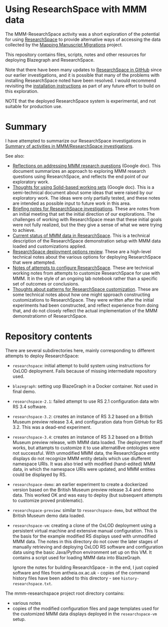 # Using ResearchSpace with MMM data

The MMM-ResearchSpace activity was a short exploration of the potential for using [ResearchSpace](https://www.researchspace.org/) to provide alternative ways of accessing the data collected by the [Mapping Manuscript Migrations](https://mappingmanuscriptmigrations.org/en/) project.

This repository contains files, scripts, notes and other resources for deploying Blazegraph and ResearchSpace.

Note that there have been many updates to [ResearchSpace in GitHub](https://github.com/researchspace/researchspace) since our earlier investigations, and it is possible that many of the problems with installing ResearchSpace noted have been resolved.  I would recommend revisiting the [installation instructions](https://github.com/researchspace/researchspace#developing-and-building-from-sources) as part of any future effort to build on this exploration.

NOTE that the deployed ResearchSpace system is experimental, and not suitable for production use.


# Summary

I have attempted to summarize our ResearchSpace investigations in [Summary of activities in MMM/ResearchSpace investigations](./SUMMARY.md).

See also:

- [Reflections on addressing MMM research questions](https://docs.google.com/document/d/1ABrdNtaQ80xdPd1neZBuqWdCGWMbVG7ayHuTgaQZlnk/edit?usp=sharing) (Google doc).  This document summarizes an approach to exploring MMM research questions using ResearchSpace, and reflects the end point of our exploratory work.
- [Thoughts for using Solid-based working sets](https://docs.google.com/document/d/1S8ZUbXVB1HM0Btei8NX2RelDa-utu129IVSuOdOmlgk/edit?usp=sharing) (Google doc).  This is a semi-technical document about some ideas that were raised by our exploratory work.  The ideas were only partially tested, and these notes are intended as possible input to future work in this area.
- [Briefing notes for ResearchSpace investigations](./BRIEFING.md).  These are notes from an initial meeting that set the initial direction of our explorations.  The challenges of working with ResearchSpace mean that these initial goals were not fully realized, but the they give a sense of what we were trying to achieve.
- [Current status of MMM data in ResearchSpace](./STATUS.md).  This is a technical description of the ResearchSpace demonstration setup with MMM data loaded and customizations applied.
- [ResearchSpace deployment options review](./Deployment-options-review.md).  These are a high-level technical notes about the various options for deploying ResearchSpace that were attempted.
- [Notes of attempts to configure ResearchSpace](./NOTES.md).  These are technical working notes from attempts to customize ResearchSpace for use with MMM.  It in  the style of an ongoing lab notebook rather than a specific set of outcomes or conclusions.
- [Thoughts about patterns for ResearchSpace customization](https://github.com/gklyne/mmm-researchspace/blob/master/NOTES.md#thoughts-about-patterns-for-researchspace-customization).  These are some technical notes about how one might spproach constructing customizations to ResearchSpace.  They were written after the initial experiments had been constructed, and reflect experience from doing that, and do not closely reflect the actual implementation of the MMM demonstratiomn of ResearchSpace.


# Repository contents

There are several subdirectories here, mainly corresponding to different attempts to deploy ResearchSpace:

- `researchspace`: initial attempt to build system using instructions for OxLOD deployment.  Fails because of missing intermediate repository used.
- `blazegraph`: setting uop BlazeGraph in a Docker container.  Not used in final demo.
- `researchspace-2.1`: failed attempt to use RS 2.1 configuration data witn RS 3.4 software.
- `researchspace-3.2`: creates an instance of RS 3.2 based on a British Museum preview release 3.4, and configuration data from GitHub for RS 3.2.  This was a dead-end experiment.
- `researchspace-3.4`: creates an instance of RS 3.2 based on a British Museum preview release, with MMM data loaded.  The deployment itself works, but attampts to customize it to use alternati8ve ontologies were not successful.  With unmodified MMM data, the ResearchSpace entity displays do not recognize MMM entity details which use diufferent namespace URIs.  It was also tried with modified (hand-edited) MMM data, in which the namespace URIs were updated, and MMM entities could be displayed by RS.
- `researchspace-demo`: an earlier experiment to create a dockerized version based on the British Museum preview release 3.4 and demo data.  This worked OK and was easy to deploy (but subsequent attempts to customize proved problematic).
- `researchspace-preview`: similar to `researchspace-demo`, but without the British Museum demo data loaded.
- `researchspace-vm`: creating a clone of the OxLOD deployment using a persistent virtual machine and extensive manual configuration.  This is the basis for the example modified RS displays used with unmodified MMM data.  The notes in this directory do not cover the later stages of manually retrieving and deploying OxLOD RS software and configuration data using the basic Java/Python environment set up on this VM.  It contains a script used for loading MMM data into BlazeGraph.

    Ignore the notes for building ResearchSpace - in the end, I just copied software and files from antheia.ox.ac.uk - copies of the command history files have been added to this directory - see `history-researchspace.txt`.

The mmm-researchspace project root directory contains:

- various notes
- copies of the modified configuration files and page templates used for the customized MMM data displays deployed in the `researchspace-vm` setup.

